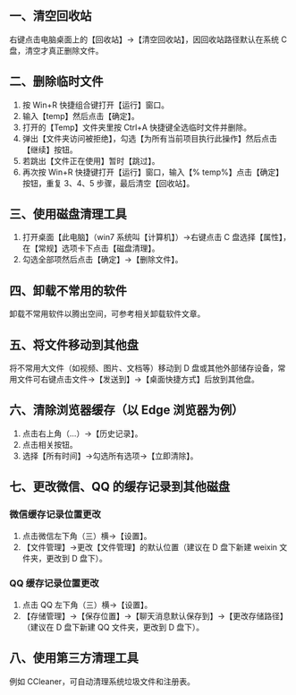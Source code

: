 ## 一、清空回收站

右键点击电脑桌面上的【回收站】→【清空回收站】，因回收站路径默认在系统 C 盘，清空才真正删除文件。
## 二、删除临时文件

1. 按 Win+R 快捷组合键打开【运行】窗口。
2. 输入【temp】然后点击【确定】。
3. 打开的【Temp】文件夹里按 Ctrl+A 快捷键全选临时文件并删除。
4. 弹出【文件夹访问被拒绝】，勾选【为所有当前项目执行此操作】然后点击【继续】按钮。
5. 若跳出【文件正在使用】暂时【跳过】。
6. 再次按 Win+R 快捷键打开【运行】窗口，输入【% temp%】点击【确定】按钮，重复 3、4、5 步骤，最后清空【回收站】。
## 三、使用磁盘清理工具

1. 打开桌面【此电脑】（win7 系统叫【计算机】）→右键点击 C 盘选择【属性】，在【常规】选项卡下点击【磁盘清理】。
2. 勾选全部项然后点击【确定】→【删除文件】。
## 四、卸载不常用的软件

卸载不常用软件以腾出空间，可参考相关卸载软件文章。
## 五、将文件移动到其他盘

将不常用大文件（如视频、图片、文档等）移动到 D 盘或其他外部储存设备，常用文件可右键点击文件→【发送到】→【桌面快捷方式】后放到其他盘。
## 六、清除浏览器缓存（以 Edge 浏览器为例）
1. 点击右上角（...）→【历史记录】。
2. 点击相关按钮。
3. 选择【所有时间】→勾选所有选项→【立即清除】。
## 七、更改微信、QQ 的缓存记录到其他磁盘
### 微信缓存记录位置更改

1. 点击微信左下角（三）横→【设置】。
2. 【文件管理】→更改【文件管理】的默认位置（建议在 D 盘下新建 weixin 文件夹，更改到 D 盘下）。
### QQ 缓存记录位置更改

1. 点击 QQ 左下角（三）横→【设置】。
2. 【存储管理】→【保存位置】→【聊天消息默认保存到】→【更改存储路径】（建议在 D 盘下新建 QQ 文件夹，更改到 D 盘下）。
## 八、使用第三方清理工具
例如 CCleaner，可自动清理系统垃圾文件和注册表。